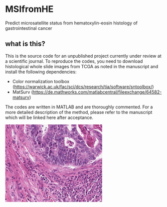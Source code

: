 # MSIfromHE
Predict microsatellite status from hematoxylin-eosin histology of gastrointestinal cancer

## what is this?
This is the source code for an unpublished project currently under review at a scientific journal. To reproduce the codes, you need to download histological whole slide images from TCGA as noted in the manuscript and install the following dependencies:

- Color normalization toolbox (https://warwick.ac.uk/fac/sci/dcs/research/tia/software/sntoolbox/)
- MatSurv (https://de.mathworks.com/matlabcentral/fileexchange/64582-matsurv)

The codes are written in MATLAB and are thoroughly commented. For a more detailed description of the method, please refer to the manuscript which will be linked here after acceptance. 

![](Ref.png)
